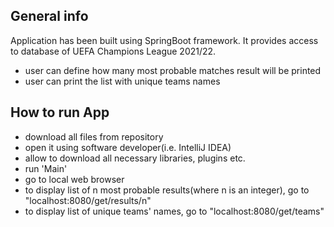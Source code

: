## General info
Application has been built using SpringBoot framework.
It provides access to database of UEFA Champions League 2021/22.
- user can define how many most probable matches result will be printed
- user can print the list with unique teams names

## How to run App
- download all files from repository
- open it using software developer(i.e. IntelliJ IDEA)
- allow to download all necessary libraries, plugins etc.
- run 'Main'
- go to local web browser
- to display list of n most probable results(where n is an integer), go to "localhost:8080/get/results/n"
- to display list of unique teams' names, go to "localhost:8080/get/teams"